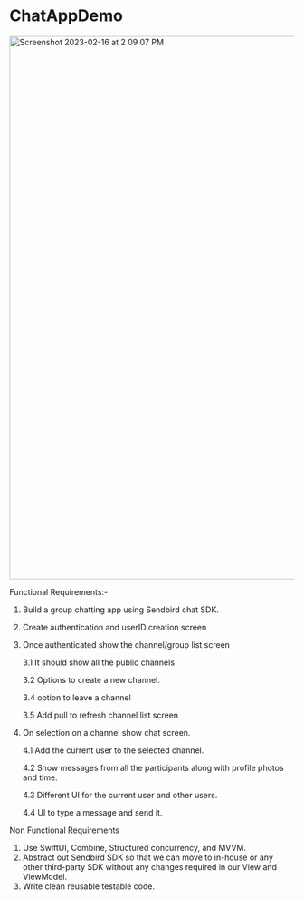 # ChatAppDemo

<img width="958" alt="Screenshot 2023-02-16 at 2 09 07 PM" src="https://user-images.githubusercontent.com/13540303/219312398-f2a838ac-3869-4f85-8604-16293f0c25bb.png">


Functional Requirements:-

1. Build a group chatting app using Sendbird chat SDK.
2. Create authentication and userID creation screen
3. Once authenticated show the channel/group list screen 

    3.1 It should show all the public channels 
	
    3.2 Options to create a new channel. 
	
    3.4 option to leave a channel 
	
    3.5 Add pull to refresh channel list screen
	
4. On selection on a channel show chat screen. 

    4.1 Add the current user to the selected channel. 
	
    4.2 Show messages from all the participants along with profile photos and time. 
	
    4.3 Different UI for the current user and other users. 
	
    4.4 UI to type a message and send it.

Non Functional Requirements

1. Use SwiftUI, Combine, Structured concurrency, and MVVM.
2. Abstract out Sendbird SDK so that we can move to in-house or any other third-party SDK without any changes required in our View and ViewModel.
3. Write clean reusable testable code.
